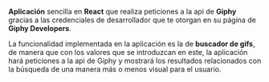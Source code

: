 **Aplicación** sencilla en **React** que realiza peticiones a la api de **Giphy** gracias a las credenciales de desarrollador que te otorgan en su página de **Giphy Developers**.

La funcionalidad implementada en la aplicación es la de **buscador de gifs**, de manera que con los valores que se introduzcan en este, la aplicación hará peticiones a la api de Giphy y mostrará los resultados relacionados con la búsqueda de una manera más o menos visual para el usuario.
